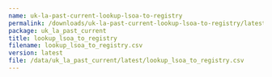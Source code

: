 ```yaml
---
name: uk-la-past-current-lookup-lsoa-to-registry
permalink: /downloads/uk-la-past-current-lookup-lsoa-to-registry/latest
package: uk_la_past_current
title: lookup_lsoa_to_registry
filename: lookup_lsoa_to_registry.csv
version: latest
file: /data/uk_la_past_current/latest/lookup_lsoa_to_registry.csv
---
```

